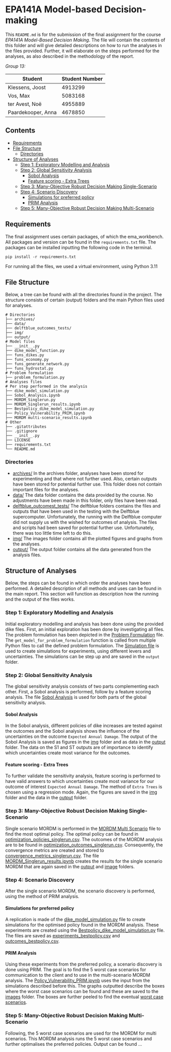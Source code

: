 # EPA141A Model-based Decision-making
This `README.md` is for the submission of the final assignment for the course *EPA141A Model-Based Decision Making*. 
The file will contain the contents of this folder and will give detailed descriptions on how to run the analyses in the files provided.
Further, it will elaborate on the steps performed for the analyses, as also described in the methodology of the report.

*Group 13:*

| Student            | Student Number |
|--------------------| -------------- |
| Klessens, Joost    | 4913299        |
| Vos, Max           | 5083168        |
| ter Avest, Noë     | 4955889        |
| Paardekooper, Anna | 4678850        |

## Contents
- [Requirements](#requirements)
- [File Structure](#file-structure)
  - [Directories](#directories)
- [Structure of Analyses](#structure-of-analyses)
  - [Step 1: Exploratory Modelling and Analysis](#step-1-exploratory-modelling-and-analysis-)
  - [Step 2: Global Sensitivity Analysis](#step-2-global-sensitivity-analysis)
    - [Sobol Analysis](#sobol-analysis)
    - [Feature scoring - Extra Trees](#feature-scoring---extra-trees)
  - [Step 3: Many-Objective Robust Decision Making Single-Scenario](#step-3-many-objective-robust-decision-making-single-scenario)
  - [Step 4: Scenario Discovery](#step-4-scenario-discovery)
    - [Simulations for preferred policy](#simulations-for-preferred-policy)
    - [PRIM Analysis](#prim-analysis)
  - [Step 5: Many-Objective Robust Decision Making Multi-Scenario](#step-5-many-objective-robust-decision-making-multi-scenario)

## Requirements
The final assignment uses certain packages, of which the ema_workbench. All packages and version can be found in the `requirements.txt` file.
The packages can be installed inputting the following code in the terminal.
```
pip install -r requirements.txt
```
For running all the files, we used a virtual environment, using Python 3.11

## File Structure
Below, a tree can be found with all the directories found in the project. The structure consists of certain (output) folders and the main Python files used for analyses.
```
# Directories
├── archives/
├── data/
├── delftblue_outcomes_tests/
├── img/
├── output/
# Model files
├── __init__.py
├── dike_model_function.py
├── funs_dikes.py
├── funs_economy.py
├── funs_generate_network.py
├── funs_hydrostat.py
# Problem formulation
├── problem_formulation.py
# Analyses files 
# Per step performed in the analysis
├── dike_model_simulation.py
├── Sobol_Analysis.ipynb
├── MORDM_Singlerun.py
├── MORDM_Singlerun_results.ipynb
├── Bestpolicy_dike_model_simulation.py
├── Policy_Vulnerability_PRIM.ipynb
├── MORDM multi-scenario_results.ipynb
# Other
├── .gitattributes
├── .gitignore
├── __init__.py
├── LICENSE 
├── requirements.txt
└── README.md
```

### Directories
* [archives/](archives) In the archives folder, analyses have been stored for experimenting and that where not further used. Also, certain outputs have been stored for potential further use. This folder does not contain important files for the analyses. 
* [data/](data) The data folder contains the data provided by the course. No adjustments have been made in this folder, only files have been read.
* [delftblue_outcomest_tests/](img) The delftblue folders contains the files and outputs that have been used in the testing with the Delftblue supercomputer. Unfortunately, the running with the Delftblue computer did not supply us with the wished for outcomes of analysis. The files and scripts had been saved for potential further use. Unfortunately, there was too little time left to do this. 
* [img/](img) The images folder contains all the plotted figures and graphs from the analyses.
* [output/](output) The output folder contains all the data generated from the analysis files.

## Structure of Analyses
Below, the steps can be found in which order the analyses have been performed. A detailed description of all methods and uses can be found in the main report. This section will function as description how the running and the output of the files works. 

### Step 1: Exploratory Modelling and Analysis 
Initial exploratory modelling and analysis has been done using the provided dike files. First, an initial exploration has been done by investigating all files.
The problem formulation has been depicted in the [Problem Formulation](problem_formulation.py) file.
The `get_model_for_problem_formulation` function is called from multiple Python files to call the defined problem formulation.
The [Simulation file](dike_model_simulation.py) is used to create simulations for experiments, using different levers and uncertainties. 
The simulations can be step up and are saved in the `output` folder. 

### Step 2: Global Sensitivity Analysis
The global sensitivity analysis consists of two parts complementing each other. First, a Sobol analysis is performed, follow by a feature scoring analysis.
The file [Sobol Analysis](Sobol_Analysis.ipynb) is used for both parts of the global sensitivity analysis. 
#### Sobol Analysis
In the Sobol analysis, different policies of dike increases are tested against the outcomes and the Sobol analysis shows the influence of the uncertainties on the outcome `Expected Annual Damage`.
The output of the Sobol Analysis is saved as figures in the [img](img) folder and as data in the [output](output) folder. The data on the S1 and ST outputs are of importance to identify which uncertainties create most variance for the outcomes.  

#### Feature scoring - Extra Trees
To further validate the sensitivity analysis, feature scoring is performed to have valid answers to which uncertainties create most variance for our outcome of interest `Expected Annual Damage`.
The method of `Extra Trees` is chosen using a regression mode. Again, the figures are saved in the [img](img) folder and the data in the [output](output) folder.

### Step 3: Many-Objective Robust Decision Making Single-Scenario
Single scenario MORDM is performed in the [MORDM Multi Scenario](MORDM_Singlerun.py) file to find the most optimal policy. 
The optimal policy can be found in [optimization_policies_singlerun.csv](output/optimization_policies_singlerun.csv). The outcomes of the MORDM analysis are to be found in [optimization_outcomes_singlerun.csv](output/optimization_outcomes_singlerun.csv). 
Consequently, the convergence metrics are created and stored to [convergence_metrics_singlerun.csv](output/convergence_metrics_singlerun.csv).
The file [MORDM_Singlerun_results.ipynb](MORDM_Singlerun_results.ipynb) creates the results for the single scenario MORDM that are again saved in the [output](output) and [image](img) folders.  

### Step 4: Scenario Discovery
After the single scenario MORDM, the scenario discovery is performed, using the method of PRIM analysis. 
#### Simulations for preferred policy
A replication is made of the [dike_model_simulation.py](dike_model_simulation.py) file to create simulations for the optimised policy found in the MORDM analysis. These experiments are created using the [Bestpolicy_dike_model_simulation.py](Bestpolicy_dike_model_simulation.py) file. The files are saved as [experiments_bestpolicy.csv](output/experiments_bestpolicy.csv) and [outcomes_bestpolicy.csv](output/outcomes_bestpolicy.csv).

#### PRIM Analysis
Using these experiments from the preferred policy, a scenario discovery is done using PRIM. The goal is to find the 5 worst case scenarios for communication to the client and to use in the multi-scenario MORDM analysis.
The [Policy_Vulnerability_PRIM.ipynb](Policy_Vulnerability_PRIM.ipynb) uses the input from the simulations described before this. The graphs outputted describe the boxes where the worst case scenarios can be found and these are saved to the [images](img) folder. 
The boxes are further peeled to find the eventual [worst case scenarios](output/worst_5_case_scenarios.csv).

### Step 5: Many-Objective Robust Decision Making Multi-Scenario
Following, the 5 worst case scenarios are used for the MORDM for multi scenarios. This MORDM analysis runs the 5 worst case scenarios and further optimalises the preferred policies. Output can be found ... 
